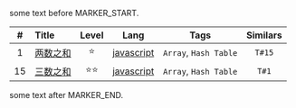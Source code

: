 some text before MARKER_START.

<!-- @tb-start -->
|#|Title|Level|Lang|Tags|Similars|
|:---:|:---|:---:|:---:|:---:|:---:|
|1|[两数之和](https://leetcode-cn.com/problems/two-sum/description/)|⭐|[javascript](./source//demo1.js)|`Array`, `Hash Table`|`T#15`|
|15|[三数之和](https://leetcode-cn.com/problems/3sum/description/)|⭐⭐|[javascript](./source//demo2.js)|`Array`, `Hash Table`|`T#1`|

<!-- @tb-end -->

some text after MARKER_END.
